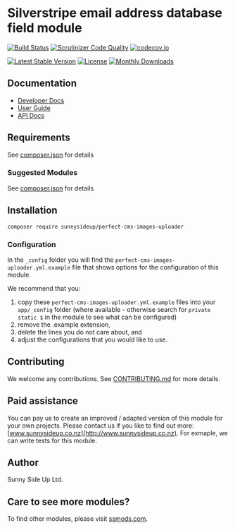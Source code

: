 # Silverstripe email address database field module
[![Build Status](https://travis-ci.org/sunnysideup/silverstripe-perfect-cms-images-uploader.svg?branch=master)](https://travis-ci.org/sunnysideup/silverstripe-perfect-cms-images-uploader)
[![Scrutinizer Code Quality](https://scrutinizer-ci.com/g/sunnysideup/silverstripe-perfect-cms-images-uploader/badges/quality-score.png?b=master)](https://scrutinizer-ci.com/g/sunnysideup/silverstripe-perfect-cms-images-uploader/?branch=master)
[![codecov.io](https://codecov.io/github/sunnysideup/silverstripe-perfect-cms-images-uploader/coverage.svg?branch=master)](https://codecov.io/github/sunnysideup/silverstripe-perfect-cms-images-uploader?branch=master)

[![Latest Stable Version](https://poser.pugx.org/sunnysideup/perfect-cms-images-uploader/version)](https://packagist.org/packages/sunnysideup/perfect-cms-images-uploader)
[![License](https://poser.pugx.org/sunnysideup/perfect-cms-images-uploader/license)](https://packagist.org/packages/sunnysideup/perfect-cms-images-uploader)
[![Monthly Downloads](https://poser.pugx.org/sunnysideup/perfect-cms-images-uploader/d/monthly)](https://packagist.org/packages/sunnysideup/perfect-cms-images-uploader)


## Documentation



 * [Developer Docs](docs/en/INDEX.md)
 * [User Guide](docs/en/userguide.md)
 * [API Docs](http://docs.ssmods.com/sunnysideup/perfect-cms-images-uploader/classes.xhtml)


## Requirements



See [composer.json](composer.json) for details


### Suggested Modules



See [composer.json](composer.json) for details


## Installation


```
composer require sunnysideup/perfect-cms-images-uploader
```

### Configuration



In the `_config` folder you will find the `perfect-cms-images-uploader.yml.example`
file that shows options for the configuration of this module.

We recommend that you:

  1. copy these `perfect-cms-images-uploader.yml.example` files into your
`app/_config` folder (where available - otherwise search for `private static $` in the module to see what can be configured)
  2. remove the .example extension,
  3. delete the lines you do not care about, and
  4. adjust the configurations that you would like to use.


## Contributing



We welcome any contributions. See [CONTRIBUTING.md](CONTRIBUTING.md) for more details.

## Paid assistance



You can pay us to create an improved / adapted version of this module for your own projects.  Please contact us if you like to find out more: [www.sunnysideup.co.nz](http://www.sunnysideup.co.nz).  For exmaple, we can write tests for this module.  

## Author



Sunny Side Up Ltd.


## Care to see more modules?

To find other modules, please visit [ssmods.com](http://ssmods.com/).
